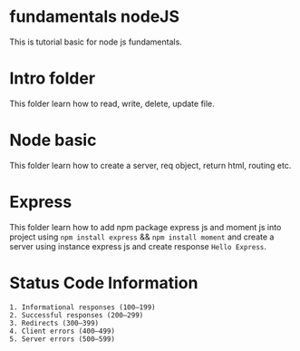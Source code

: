 # fundamentals nodeJS
This is tutorial basic for node js fundamentals.

# Intro folder
This folder learn how to read, write, delete, update file.

# Node basic
This folder learn how to create a server, req object,  return html, routing etc.

# Express
This folder learn how to add npm package express js and moment js into project using `npm install express` && `npm install moment` and create a server using instance express js and create response `Hello Express`.

# Status Code Information
    1. Informational responses (100–199)
    2. Successful responses (200–299)
    3. Redirects (300–399)
    4. Client errors (400–499)
    5. Server errors (500–599)
